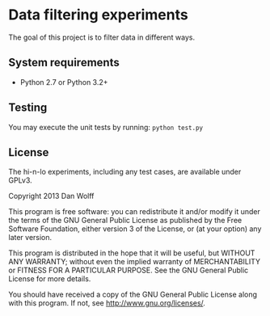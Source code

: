 Data filtering experiments
==========================

The goal of this project is to filter data in different ways.


System requirements
-------------------

* Python 2.7 or Python 3.2+


Testing
-------

You may execute the unit tests by running:
`python test.py`


License
-------

The hi-n-lo experiments, including any test cases, are available under GPLv3.

Copyright 2013  Dan Wolff

This program is free software: you can redistribute it and/or modify it under the terms of the GNU General Public License as published by the Free Software Foundation, either version 3 of the License, or (at your option) any later version.

This program is distributed in the hope that it will be useful, but WITHOUT ANY WARRANTY; without even the implied warranty of MERCHANTABILITY or FITNESS FOR A PARTICULAR PURPOSE. See the GNU General Public License for more details.

You should have received a copy of the GNU General Public License along with this program. If not, see <http://www.gnu.org/licenses/>.
